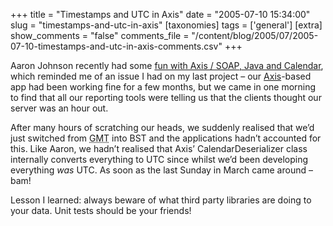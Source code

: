 +++
title = "Timestamps and UTC in Axis"
date = "2005-07-10 15:34:00"
slug = "timestamps-and-utc-in-axis"
[taxonomies]
tags = ['general']
[extra]
show_comments = "false"
comments_file = "/content/blog/2005/07/2005-07-10-timestamps-and-utc-in-axis-comments.csv"
+++

Aaron Johnson recently had some [fun with Axis / SOAP, Java and Calendar](http://cephas.net/blog/2005/07/01/fun_with_axis_soap_java_and_calendar.html), which reminded me of an issue I had on my last project – our [Axis](http://ws.apache.org/axis/)-based app had been working fine for a few months, but we came in one morning to find that all our reporting tools were telling us that the clients thought our server was an hour out.

After many hours of scratching our heads, we suddenly realised that we’d just switched from <acronym title="Greenwich Mean Time">GMT</acronym> into <acronymtitle summer="" time="">BST and the applications hadn’t accounted for this. Like Aaron, we hadn’t realised that Axis’ CalendarDeserializer class internally converts everything to UTC since whilst we’d been developing everything *was* UTC. As soon as the last Sunday in March came around – bam!</acronymtitle>

Lesson I learned: always beware of what third party libraries are doing to your data. Unit tests should be your friends!
